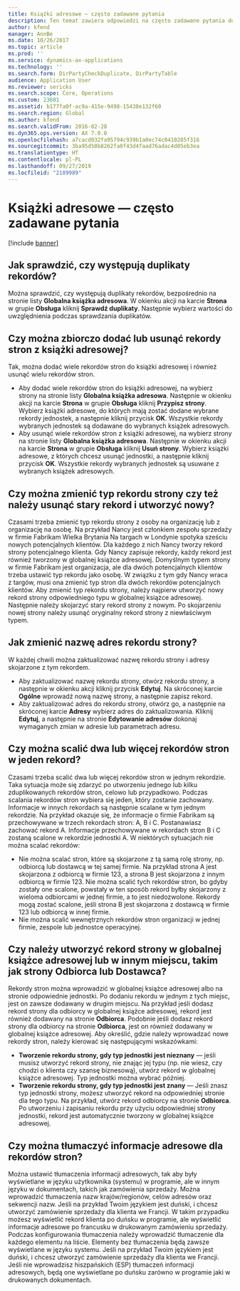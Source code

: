 ```yaml
---
title: Książki adresowe — często zadawane pytania
description: Ten temat zawiera odpowiedzi na często zadawane pytania dotyczące książek adresowych.
author: kfend
manager: AnnBe
ms.date: 10/26/2017
ms.topic: article
ms.prod: ''
ms.service: dynamics-ax-applications
ms.technology: ''
ms.search.form: DirPartyCheckDuplicate, DirPartyTable
audience: Application User
ms.reviewer: sericks
ms.search.scope: Core, Operations
ms.custom: 23601
ms.assetid: b177fa0f-ac9a-415e-9498-15438e132f60
ms.search.region: Global
ms.author: kfend
ms.search.validFrom: 2016-02-28
ms.dyn365.ops.version: AX 7.0.0
ms.openlocfilehash: a7cacd032fa95794c939b1a0ec74c0410285f316
ms.sourcegitcommit: 3ba95d50b8262fa0f43d4faad76adac4d05eb3ea
ms.translationtype: HT
ms.contentlocale: pl-PL
ms.lasthandoff: 09/27/2019
ms.locfileid: "2189989"
---
```

# <a name="address-books-faq"></a>Książki adresowe — często zadawane pytania

[!include [banner](../includes/banner.md)]

## <a name="how-do-i-check-for-duplicate-records"></a>Jak sprawdzić, czy występują duplikaty rekordów?

Można sprawdzić, czy występują duplikaty rekordów, bezpośrednio na stronie listy **Globalna książka adresowa**. W okienku akcji na karcie **Strona** w grupie **Obsługa** kliknij **Sprawdź duplikaty**. Następnie wybierz wartości do uwzględnienia podczas sprawdzania duplikatów.

## <a name="can-i-bulk-add-or-delete-party-records-from-an-address-book"></a>Czy można zbiorczo dodać lub usunąć rekordy stron z książki adresowej?

Tak, można dodać wiele rekordów stron do książki adresowej i również usunąć wielu rekordów stron.

- Aby dodać wiele rekordów stron do książki adresowej, na wybierz strony na stronie listy **Globalna książka adresowa**. Następnie w okienku akcji na karcie **Strona** w grupie **Obsługa** kliknij **Przypisz strony**. Wybierz książki adresowe, do których mają zostać dodane wybrane rekordy jednostek, a następnie kliknij przycisk **OK**. Wszystkie rekordy wybranych jednostek są dodawane do wybranych książek adresowych.
- Aby usunąć wiele rekordów stron z książki adresowej, na wybierz strony na stronie listy **Globalna książka adresowa**. Następnie w okienku akcji na karcie **Strona** w grupie **Obsługa** kliknij **Usuń strony**. Wybierz książki adresowe, z których chcesz usunąć jednostki, a następnie kliknij przycisk **OK**. Wszystkie rekordy wybranych jednostek są usuwane z wybranych książek adresowych.

## <a name="can-i-change-the-party-type-of-a-record-or-do-i-have-to-delete-the-old-record-and-create-a-new-one"></a>Czy można zmienić typ rekordu strony czy też należy usunąć stary rekord i utworzyć nowy?

Czasami trzeba zmienić typ rekordu strony z osoby na organizację lub z organizację na osobę. Na przykład Nancy jest członkiem zespołu sprzedaży w firmie Fabrikam Wielka Brytania Na targach w Londynie spotyka sześciu nowych potencjalnych klientów. Dla każdego z nich Nancy tworzy rekord strony potencjalnego klienta. Gdy Nancy zapisuje rekordy, każdy rekord jest również tworzony w globalnej książce adresowej. Domyślnym typem strony w firmie Fabrikam jest organizacja, ale dla dwóch potencjalnych klientów trzeba ustawić typ rekordu jako osobę. W związku z tym gdy Nancy wraca z targów, musi ona zmienić typ stron dla dwóch rekordów potencjalnych klientów. Aby zmienić typ rekordu strony, należy najpierw utworzyć nowy rekord strony odpowiedniego typu w globalnej książce adresowej. Następnie należy skojarzyć stary rekord strony z nowym. Po skojarzeniu nowej strony należy usunąć oryginalny rekord strony z niewłaściwym typem.

## <a name="how-do-i-change-the-name-or-address-of-a-party-record"></a>Jak zmienić nazwę adres rekordu strony?

W każdej chwili można zaktualizować nazwę rekordu strony i adresy skojarzone z tym rekordem.

- Aby zaktualizować nazwę rekordu strony, otwórz rekordu strony, a następnie w okienku akcji kliknij przycisk **Edytuj**. Na skróconej karcie **Ogólne** wprowadź nową nazwę strony, a następnie zapisz rekord.
- Aby zaktualizować adres do rekordu strony, otwórz go, a następnie na skróconej karcie **Adresy** wybierz adres do zaktualizowania. Kliknij **Edytuj**, a następnie na stronie **Edytowanie adresów** dokonaj wymaganych zmian w adresie lub parametrach adresu.

## <a name="can-i-merge-two-or-more-party-records-into-one-record"></a>Czy można scalić dwa lub więcej rekordów stron w jeden rekord?

Czasami trzeba scalić dwa lub więcej rekordów stron w jednym rekordzie. Taka sytuacja może się zdarzyć po utworzeniu jednego lub kilku zduplikowanych rekordów stron, celowo lub przypadkowo. Podczas scalania rekordów stron wybiera się jeden, który zostanie zachowany. Informacje w innych rekordach są następnie scalane w tym jednym rekordzie. Na przykład okazuje się, że informacje o firmie Fabrikam są przechowywane w trzech rekordach stron: A, B i C. Postanawiasz zachować rekord A. Informacje przechowywane w rekordach stron B i C zostaną scalone w rekordzie jednostki A. W niektórych sytuacjach nie można scalać rekordów:

- Nie można scalać stron, które są skojarzone z tą samą rolę strony, np. odbiorcą lub dostawcą w tej samej firmie. Na przykład strona A jest skojarzona z odbiorcą w firmie 123, a strona B jest skojarzona z innym odbiorcą w firmie 123. Nie można scalić tych rekordów stron, bo gdyby zostały one scalone, powstały w ten sposób rekord byłby skojarzony z wieloma odbiorcami w jednej firmie, a to jest niedozwolone. Rekordy mogą zostać scalone, jeśli strona B jest skojarzona z dostawcą w firmie 123 lub odbiorcą w innej firmie.
- Nie można scalić wewnętrznych rekordów stron organizacji w jednej firmie, zespole lub jednostce operacyjnej.

## <a name="should-i-create-a-party-record-in-the-global-address-book-or-in-another-place-such-as-the-customer-or-vendor-page"></a>Czy należy utworzyć rekord strony w globalnej książce adresowej lub w innym miejscu, takim jak strony Odbiorca lub Dostawca?

Rekordy stron można wprowadzić w globalnej książce adresowej albo na stronie odpowiednie jednostki. Po dodaniu rekordu w jednym z tych miejsc, jest on zawsze dodawany w drugim miejscu. Na przykład jeśli dodasz rekord strony dla odbiorcy w globalnej książce adresowej, rekord jest również dodawany na stronie **Odbiorca**. Podobnie jeśli dodasz rekord strony dla odbiorcy na stronie **Odbiorca**, jest on również dodawany w globalnej książce adresowej. Aby określić, gdzie należy wprowadzać nowe rekordy stron, należy kierować się następującymi wskazówkami:

- **Tworzenie rekordu strony, gdy typ jednostki jest nieznany** — jeśli musisz utworzyć rekord strony, nie znając jej typu (np. nie wiesz, czy chodzi o klienta czy szansę biznesową), utwórz rekord w globalnej książce adresowej. Typ jednostki można wybrać później.
- **Tworzenie rekordu strony, gdy typ jednostki jest znany** — Jeśli znasz typ jednostki strony, możesz utworzyć rekord na odpowiedniej stronie dla tego typu. Na przykład, utwórz rekord odbiorcy na stronie **Odbiorca**. Po utworzeniu i zapisaniu rekordu przy użyciu odpowiedniej strony jednostki, rekord jest automatycznie tworzony w globalnej książce adresowej.

## <a name="can-i-translate-address-information-for-party-records"></a>Czy można tłumaczyć informacje adresowe dla rekordów stron?

Można ustawić tłumaczenia informacji adresowych, tak aby były wyświetlane w języku użytkownika (systemu) w programie, ale w innym języku w dokumentach, takich jak zamówienia sprzedaży. Można wprowadzić tłumaczenia nazw krajów/regionów, celów adresów oraz sekwencji nazw. Jeśli na przykład Twoim językiem jest duński, i chcesz utworzyć zamówienie sprzedaży dla klienta we Francji. W takim przypadku możesz wyświetlić rekord klienta po duńsku w programie, ale wyświetlić informacje adresowe po francusku w drukowanym zamówieniu sprzedaży. Podczas konfigurowania tłumaczenia należy wprowadzić tłumaczenie dla każdego elementu na liście. Elementy bez tłumaczenia będą zawsze wyświetlane w języku systemu. Jeśli na przykład Twoim językiem jest duński, i chcesz utworzyć zamówienie sprzedaży dla klienta we Francji. Jeśli nie wprowadzisz hiszpańskich (ESP) tłumaczeń informacji adresowych, będą one wyświetlane po duńsku zarówno w programie jaki w drukowanych dokumentach.
